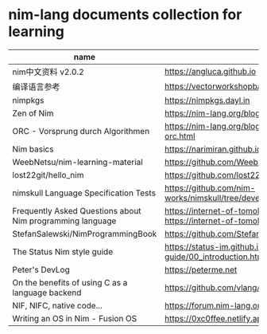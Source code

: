 # nim-lang documents collection for learning




|  name  | link  |
|  ----  | ----  |
| nim中文资料 v2.0.2              | https://angluca.github.io |
| 编译语言参考                     | https://vectorworkshopbaoerjie.github.io/book |
| nimpkgs                          | https://nimpkgs.dayl.in |
| Zen of Nim                      |  https://nim-lang.org/blog/2021/11/15/zen-of-nim.html |
| ORC - Vorsprung durch Algorithmen | https://nim-lang.org/blog/2020/12/08/introducing-orc.html |
| Nim basics                      |  https://narimiran.github.io/nim-basics |
| WeebNetsu/nim-learning-material |  https://github.com/WeebNetsu/nim-learning-material |
| lost22git/hello_nim             |  https://github.com/lost22git/hello_nim |
| nimskull Language Specification Tests | https://github.com/nim-works/nimskull/tree/devel/tests/lang |
| Frequently Asked Questions about Nim programming language | https://internet-of-tomohiro.netlify.app/nim/faq.en or https://internet-of-tomohiro.pages.dev/nim/faq.en |
| StefanSalewski/NimProgrammingBook  | https://github.com/StefanSalewski/NimProgrammingBook |
| The Status Nim style guide| https://status-im.github.io/nim-style-guide/00_introduction.html|
| Peter's DevLog | https://peterme.net |
| On the benefits of using C as a language backend | https://github.com/vlang/v/discussions/7849 |
| NIF, NIFC, native code... | https://forum.nim-lang.org/t/12534 |
| Writing an OS in Nim - Fusion OS | https://0xc0ffee.netlify.app |
